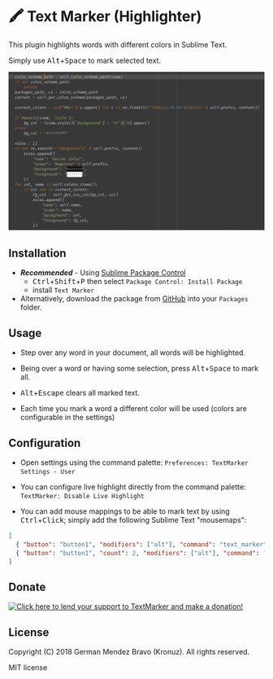 # 🖍 Text Marker (Highlighter)

This plugin highlights words with different colors in Sublime Text.

Simply use <kbd>Alt</kbd>+<kbd>Space</kbd> to mark selected text.

![Description](screenshots/screenshot.gif?raw=true)


## Installation

- **_Recommended_** - Using [Sublime Package Control](https://packagecontrol.io "Sublime Package Control")
    - <kbd>Ctrl</kbd>+<kbd>Shift</kbd>+<kbd>P</kbd> then select `Package Control: Install Package`
    - install `Text Marker`
- Alternatively, download the package from [GitHub](https://github.com/Kronuz/TextMarker "TextMarker") into your `Packages` folder.


## Usage

- Step over any word in your document, all words will be highlighted.

- Being over a word or having some selection, press <kbd>Alt</kbd>+<kbd>Space</kbd> to mark all.

- <kbd>Alt</kbd>+<kbd>Escape</kbd> clears all marked text.

- Each time you mark a word a different color will be used (colors are configurable in the settings)


## Configuration

- Open settings using the command palette:
  `Preferences: TextMarker Settings - User`

- You can configure live highlight directly from the command palette:
  `TextMarker: Disable Live Highlight`

- You can add mouse mappings to be able to mark text by using <kbd>Ctrl</kbd>+<kbd>Click</kbd>;
  simply add the following Sublime Text "mousemaps":

```json
[
  { "button": "button1", "modifiers": ["alt"], "command": "text_marker", "press_command": "drag_select" },
  { "button": "button1", "count": 2, "modifiers": ["alt"], "command": "text_marker_clear", "press_command": "drag_select" }
]
```


## Donate

[![Click here to lend your support to TextMarker and make a donation!](https://www.paypalobjects.com/en_GB/i/btn/btn_donate_LG.gif)](https://www.paypal.me/Kronuz/25)


## License

Copyright (C) 2018 German Mendez Bravo (Kronuz). All rights reserved.

MIT license
